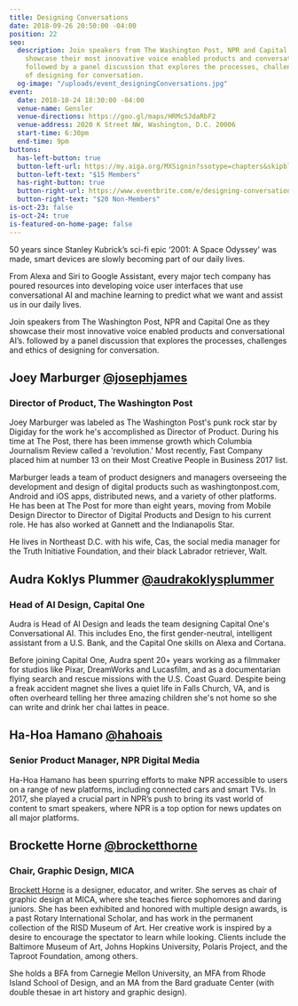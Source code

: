 ```yaml
---
title: Designing Conversations
date: 2018-09-26 20:50:00 -04:00
position: 22
seo:
  description: Join speakers from The Washington Post, NPR and Capital One as they
    showcase their most innovative voice enabled products and conversational AI’s.
    followed by a panel discussion that explores the processes, challenges and ethics
    of designing for conversation.
  og-image: "/uploads/event_designingConversations.jpg"
event:
  date: 2018-10-24 18:30:00 -04:00
  venue-name: Gensler
  venue-directions: https://goo.gl/maps/HRMcSJdaRbF2
  venue-address: 2020 K Street NW, Washington, D.C. 20006
  start-time: 6:30pm
  end-time: 9pm
buttons:
  has-left-button: true
  button-left-url: https://my.aiga.org/MXSignin?ssotype=chapters&skipblacklist&returnurl=https%3A%2F%2Fdc.aiga.org%2Fevent%2Fdesigning-conversations%2F%3Fredirect_source%3Deventbrite_register
  button-left-text: "$15 Members"
  has-right-button: true
  button-right-url: https://www.eventbrite.com/e/designing-conversations-tickets-50828049063
  button-right-text: "$20 Non-Members"
is-oct-23: false
is-oct-24: true
is-featured-on-home-page: false
---
```


50 years since Stanley Kubrick’s sci-fi epic ‘2001: A Space Odyssey’ was made, smart devices are slowly becoming part of our daily lives.

From Alexa and Siri to Google Assistant, every major tech company has poured resources into developing voice user interfaces that use conversational AI and machine learning to predict what we want and assist us in our daily lives. 

Join speakers from The Washington Post, NPR and Capital One as they showcase their most innovative voice enabled products and conversational AI’s. followed by a panel discussion that explores the processes, challenges and ethics of designing for conversation.


## Joey Marburger [@josephjames](https://www.instagram.com/josephjames/)
### Director of Product, The Washington Post
Joey Marburger was labeled as The Washington Post's punk rock star by Digiday for the work he's accomplished as Director of Product. During his time at The Post, there has been immense growth which Columbia Journalism Review called a 'revolution.' Most recently, Fast Company placed him at number 13 on their Most Creative People in Business 2017 list.

Marburger leads a team of product designers and managers overseeing the development and design of digital products such as washingtonpost.com, Android and iOS apps, distributed news, and a variety of other platforms. He has been at The Post for more than eight years, moving from Mobile Design Director to Director of Digital Products and Design to his current role. He has also worked at Gannett and the Indianapolis Star.

He lives in Northeast D.C. with his wife, Cas, the social media manager for the Truth Initiative Foundation, and their black Labrador retriever, Walt.

## Audra Koklys Plummer [@audrakoklysplummer](https://twitter.com/akoklysplummer)
### Head of AI Design, Capital One
Audra is Head of AI Design and leads the team designing Capital One's Conversational AI. This includes Eno, the first gender-neutral, intelligent assistant from a U.S. Bank, and the Capital One skills on Alexa and Cortana. 

Before joining Capital One, Audra spent 20+ years working as a filmmaker for studios like Pixar, DreamWorks and Lucasfilm, and as a documentarian flying search and rescue missions with the U.S. Coast Guard. Despite being a freak accident magnet she lives a quiet life in Falls Church, VA, and is often overheard telling her three amazing children she's not home so she can write and drink her chai lattes in peace.

## Ha-Hoa Hamano [@hahoais](https://twitter.com/hahoais_)
### Senior Product Manager, NPR Digital Media
Ha-Hoa Hamano has been spurring efforts to make NPR accessible to users on a range of new platforms, including connected cars and smart TVs. In 2017, she played a crucial part in NPR’s push to bring its vast world of content to smart speakers, where NPR is a top option for news updates on all major platforms. 

## Brockette Horne [@brocketthorne](https://www.instagram.com/brocketthorne/)
### Chair, Graphic Design, MICA
[Brockett Horne](http://www.brocketthorne.com/) is a designer, educator, and writer. She serves as chair of graphic design at MICA, where she teaches fierce sophomores and daring juniors. She has been exhibited and honored with multiple design awards, is a past Rotary International Scholar, and has work in the permanent collection of the RISD Museum of Art. Her creative work is inspired by a desire to encourage the spectator to learn while looking. Clients include the Baltimore Museum of Art, Johns Hopkins University, Polaris Project, and the Taproot Foundation, among others.
 
She holds a BFA from Carnegie Mellon University, an MFA from Rhode Island School of Design, and an MA from the Bard graduate Center (with double thesae in art history and graphic design).



